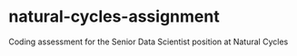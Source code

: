# natural-cycles-assignment
Coding assessment for the Senior Data Scientist position at Natural Cycles
